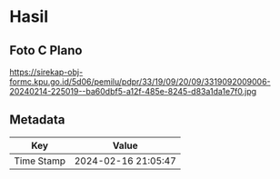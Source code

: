 # Hasil

## Foto C Plano

https://sirekap-obj-formc.kpu.go.id/5d06/pemilu/pdpr/33/19/09/20/09/3319092009006-20240214-225019--ba60dbf5-a12f-485e-8245-d83a1da1e7f0.jpg


## Metadata

| Key        | Value               |
| ---------- | ------------------- |
| Time Stamp | 2024-02-16 21:05:47 |



